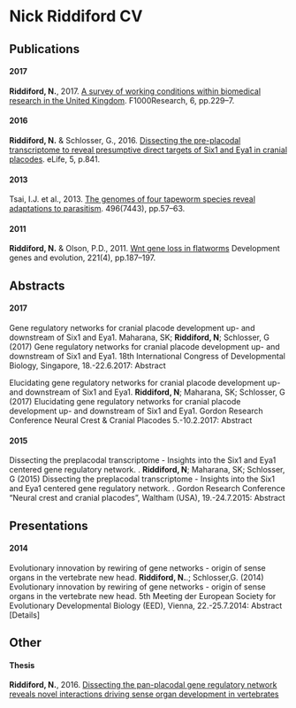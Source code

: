 # Nick Riddiford CV

## Publications

#### 2017
**Riddiford, N.**, 2017. [A survey of working conditions within biomedical research in the United Kingdom](https://f1000research.com/articles/6-229/v2). F1000Research, 6, pp.229–7.

#### 2016
**Riddiford, N.** & Schlosser, G., 2016. [Dissecting the pre-placodal transcriptome to reveal presumptive direct targets of Six1 and Eya1 in cranial placodes](https://www.ncbi.nlm.nih.gov/pmc/articles/PMC5035141/). eLife, 5, p.841.

#### 2013

Tsai, I.J. et al., 2013. [The genomes of four tapeworm species reveal adaptations to parasitism](PDF/2013_Tsai_et.al_Nature.pdf). 496(7443), pp.57–63.

#### 2011

**Riddiford, N.** & Olson, P.D., 2011. [Wnt gene loss in flatworms](PDF/2011_Dev_Genes_Evol_Riddiford.pdf) Development genes and evolution, 221(4), pp.187–197.


## Abstracts

#### 2017
Gene regulatory networks for cranial placode development up- and downstream of Six1 and Eya1.
Maharana, SK; **Riddiford, N**; Schlosser, G (2017) Gene regulatory networks for cranial placode development up- and downstream of Six1 and Eya1. 18th International Congress of Developmental Biology, Singapore, 18.-22.6.2017: Abstract

Elucidating gene regulatory networks for cranial placode development up- and downstream of Six1 and Eya1.
**Riddiford, N**; Maharana, SK; Schlosser, G (2017) Elucidating gene regulatory networks for cranial placode development up- and downstream of Six1 and Eya1. Gordon Research Conference Neural Crest & Cranial Placodes 5.-10.2.2017: Abstract

#### 2015
Dissecting the preplacodal transcriptome - Insights into the Six1 and Eya1 centered gene regulatory network. .
**Riddiford, N**; Maharana, SK; Schlosser, G (2015) Dissecting the preplacodal transcriptome - Insights into the Six1 and Eya1 centered gene regulatory network. . Gordon Research Conference “Neural crest and cranial placodes”, Waltham (USA), 19.-24.7.2015: Abstract

## Presentations

#### 2014
Evolutionary innovation by rewiring of gene networks - origin of sense organs in the vertebrate new head.
**Riddiford, N.**.; Schlosser,G. (2014) Evolutionary innovation by rewiring of gene networks - origin of sense organs in the vertebrate new head. 5th Meeting der European Society for Evolutionary Developmental Biology (EED), Vienna, 22.-25.7.2014: Abstract [Details]


## Other
#### Thesis
**Riddiford, N.**, 2016. [Dissecting the pan-placodal gene regulatory network reveals novel interactions driving sense organ development in vertebrates](PDF/2016_PhD_Riddiford.pdf)
